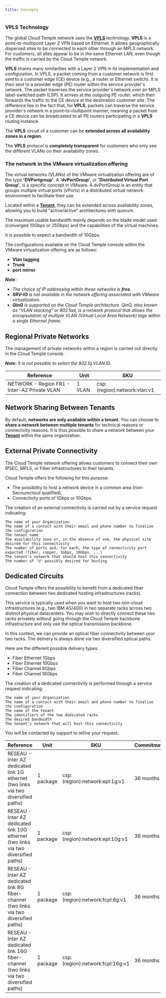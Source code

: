 ```yaml
---
title: Concepts
---
```


### VPLS Technology

The global Cloud Temple network uses the __[VPLS](https://fr.wikipedia.org/wiki/Virtual_Private_LAN_Service)__ technology. __VPLS__ is a point-to-multipoint Layer 2 VPN based on Ethernet. It allows geographically dispersed sites to be connected to each other through an MPLS network. For customers, all sites appear to be in the same Ethernet LAN, even though the traffic is carried by the Cloud Temple network.

__VPLS__ shares many similarities with a Layer 2 VPN in its implementation and configuration. In VPLS, a packet coming from a customer network is first sent to a customer edge (CE) device (e.g., a router or Ethernet switch). It is then sent to a provider edge (PE) router within the service provider's network. The packet traverses the service provider's network over an MPLS label-switched path (LSP). It arrives at the outgoing PE router, which then forwards the traffic to the CE device at the destination customer site. The difference lies in the fact that, for __VPLS__, packets can traverse the service provider's network in a point-to-multipoint manner, meaning a packet from a CE device can be broadcasted to all PE routers participating in a __VPLS__ routing instance.

The __VPLS__ circuit of a customer can be __extended across all availability zones in a region__.

The __VPLS__ protocol is __completely transparent__ for customers who only see the different VLANs on their availability zones.

### The network in the VMware virtualization offering

The virtual networks (VLANs) of the VMware virtualization offering are of the type __'DVPortgroup'__. A __'dvPortGroup'__, or __'Distributed Virtual Port Group'__, is a specific concept in VMware. A dvPortGroup is an entity that groups multiple virtual ports (vPorts) in a distributed virtual network environment to facilitate their use.

Located within a __[Tenant](../../console/iam/concepts.md#tenant)__, they can be extended across availability zones, allowing you to build "active/active" architectures with quorum.

The maximum usable bandwidth mainly depends on the blade model used (converged 10Gbps or 25Gbps) and the capabilities of the virtual machines.

It is possible to expect a bandwidth of 10Gbps.

The configurations available on the Cloud Temple console within the VMware virtualization offering are as follows:

- __Vlan tagging__
- __Trunk__
- __port mirror__

*__Note__* :

- *The choice of IP addressing within these networks is __free.__*
- *__SRV-IO__ is not available in the network offering associated with VMware virtualization.*
- *__QinQ__ is supported on the Cloud Temple architecture. QinQ, also known as "VLAN stacking" or 802.1ad, is a network protocol that allows the encapsulation of multiple VLAN (Virtual Local Area Network) tags within a single Ethernet frame.*

## Regional Private Networks

The management of private networks within a region is carried out directly in the Cloud Temple console.

__*Note:*__ *It is not possible to select the 802.1q VLAN ID.*

| Reference                                 | Unit  | SKU                          |
|-------------------------------------------|-------|------------------------------|
| NETWORK - Region FR1 - Inter-AZ Private VLAN | 1 VLAN | csp:(region):network:vlan:v1 |

## Network Sharing Between Tenants

By default, __networks are only available within a tenant__. You can choose to __share a network between multiple tenants__ for technical reasons or connectivity reasons.
It is thus possible to share a network between your __[Tenant](../../console/iam/concepts.md#tenant)__ within the same organization.

## External Private Connectivity

The Cloud Temple network offering allows customers to connect their own IPSEC, MPLS, or Fiber infrastructures to their tenants.

Cloud Temple offers the following for this purpose:

- The possibility to host a network device in a common area (non-Secnumcloud qualified),
- Connectivity ports of 1Gbps or 10Gbps.

The creation of an external connectivity is carried out by a service request indicating:

    The name of your Organization
    The name of a contact with their email and phone number to finalize the configuration
    The tenant name
    The availability zone or, in the absence of one, the physical site desired for this connectivity
    The number of ports and, for each, the type of connectivity port expected (fiber, copper, 1Gbps, 10Gbps, ...)
    The tenant's network that should host this connectivity
    The number of 'U' possibly desired for hosting

## Dedicated Circuits

Cloud Temple offers the possibility to benefit from a dedicated fiber connection between two dedicated hosting infrastructures (racks).

This service is typically used when you want to host two non-cloud infrastructures (e.g., two IBM AS/400) in two separate racks across two distinct physical datacenters. You may wish to directly connect these two racks privately without going through the Cloud Temple backbone infrastructure and only use the optical transmission backbone.

In this context, we can provide an optical fiber connectivity between your two racks. The delivery is always done via two diversified optical paths.

Here are the different possible delivery types:

- Fiber Ethernet 1Gbps
- Fiber Ethernet 10Gbps
- Fiber Channel 8Gbps
- Fiber Channel 16Gbps

The creation of a dedicated connectivity is performed through a service request indicating:

    The name of your Organization
    The name of a contact with their email and phone number to finalize the configuration
    The name of the tenant
    The identifiers of the two dedicated racks
    The desired bandwidth
    The tenant's network that will host this connectivity

You will be contacted by support to refine your request.

| Reference                                                                                | Unit      | SKU                              | Commitment |
|------------------------------------------------------------------------------------------|-----------|----------------------------------|------------|
| RESEAU - Inter AZ dedicated link 1G ethernet (two links via two diversified paths)       | 1 package | csp:(region):network:epl:1g:v1   | 36 months  |
| RESEAU - Inter AZ dedicated link 10G ethernet (two links via two diversified paths)      | 1 package | csp:(region):network:epl:10g:v1  | 36 months  |
| RESEAU - Inter AZ dedicated link 8G fiber-channel (two links via two diversified paths)  | 1 package | csp:(region):network:fcpl:8g:v1  | 36 months  |
| RESEAU - Inter AZ dedicated link 16G fiber-channel (two links via two diversified paths) | 1 package | csp:(region):network:fcpl:16g:v1 | 36 months  |